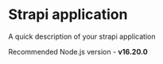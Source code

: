 # Strapi application

A quick description of your strapi application

Recommended Node.js version - **v16.20.0**
